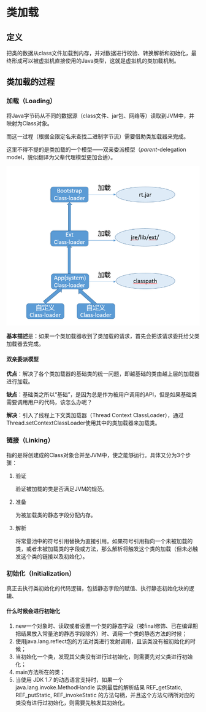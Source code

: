 # 类加载

## 定义

把类的数据从class文件加载到内存，并对数据进行校验、转换解析和初始化，最终形成可以被虚拟机直接使用的Java类型，这就是虚拟机的类加载机制。

## 类加载的过程

### 加载（Loading）

将Java字节码从不同的数据源（class文件、jar包、网络等）读取到JVM中，并映射为Class对象。

而这一过程（根据全限定名来查找二进制字节流）需要借助类加载器来完成。

这里不得不提的是类加载的一个模型——双亲委派模型（*parent*-delegation model，貌似翻译为父辈代理模型更加合适）。

![](../img/jvm/class-loader.png)

**基本描述**是：如果一个类加载器收到了类加载的请求，首先会把该请求委托给父类加载器去完成。

#### 双亲委派模型

**优点**：解决了各个类加载器的基础类的统一问题，即越基础的类由越上层的加载器进行加载。 

**缺点**：基础类之所以“基础”，是因为总是作为被用户调用的API，但是如果基础类需要调用用户的代码，该怎么办呢？

**解决**：引入了线程上下文类加载器（Thread Context ClassLoader），通过Thread.setContextClassLoader使用其中的类加载器来加载类。

### 链接（Linking）

指的是将创建成的Class对象合并至JVM中，使之能够运行。具体又分为3个步骤：

1. 验证

   验证被加载的类是否满足JVM的规范。

2. 准备

   为被加载类的静态字段分配内存。

3. 解析

   将常量池中的符号引用替换为直接引用。如果符号引用指向一个未被加载的类，或者未被加载类的字段或方法，那么解析将触发这个类的加载（但未必触发这个类的链接以及初始化）。

### 初始化（Initialization）

真正去执行类初始化的代码逻辑，包括静态字段的赋值、执行静态初始化块的逻辑、

#### 什么时候会进行初始化

1. new一个对象时、读取或者设置一个类的静态字段（被final修饰、已在编译期把结果放入常量池的静态字段除外）时、调用一个类的静态方法的时候；
2. 使用java.lang.reflect包的方法对类进行发射调用，且该类没有被初始化的时候；
3. 当初始化一个类，发现其父类没有进行过初始化，则需要先对父类进行初始化；
4. main方法所在的类；
5. 当使用 JDK 1.7 的动态语言支持时，如果一个 java.lang.invoke.MethodHandle 实例最后的解析结果 REF_getStatic, REF_putStatic, REF_invokeStatic 的方法句柄，并且这个方法句柄所对应的类没有进行过初始化，则需要先触发其初始化。